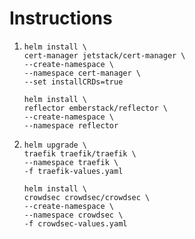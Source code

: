 # Instructions

1. ```
   helm install \
   cert-manager jetstack/cert-manager \
   --create-namespace \
   --namespace cert-manager \
   --set installCRDs=true

   helm install \
   reflector emberstack/reflector \
   --create-namespace \
   --namespace reflector
   ```

2. ```
   helm upgrade \
   traefik traefik/traefik \
   --namespace traefik \
   -f traefik-values.yaml

   helm install \
   crowdsec crowdsec/crowdsec \
   --create-namespace \
   --namespace crowdsec \
   -f crowdsec-values.yaml
   ```
